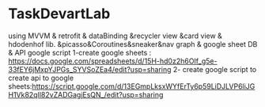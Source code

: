 # TaskDevartLab
using MVVM &amp; retrofit &amp; dataBinding &amp;recycler view &amp;card view &amp; hdodenhof lib. &amp;picasso&amp;Coroutines&amp;sneaker&amp;nav graph &amp; google sheet DB &amp; API google script
1-create google sheets : https://docs.google.com/spreadsheets/d/15H-hd0z2h6OIf_g5e-33fEY6jMxpYJPGs_SYVSoZEa4/edit?usp=sharing
2- create google script to create api to google sheets:https://script.google.com/d/13EGmpLksxWYfErTy6p59LiDJLVP6liJGH1Vk82qIl82vZADGagjEsQN_/edit?usp=sharing
